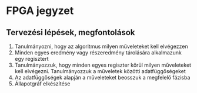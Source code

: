 # FPGA jegyzet

## Tervezési lépések, megfontolások

1. Tanulmányozni, hogy az algoritmus milyen műveleteket kell elvégezzen
2. Minden egyes eredmény vagy részeredmény tárolására alkalmazunk egy regisztert
3. Tanulmányozzuk, hogy minden egyes regiszter körül milyen műveleteket kell elvégezni. Tanulmányozzuk a műveletek közötti adatfüggőségeket
4. Az adatfüggőségek alapján a műveleteket beosszuk a megfelelő fázisba
5. Állapotgráf elkészítése